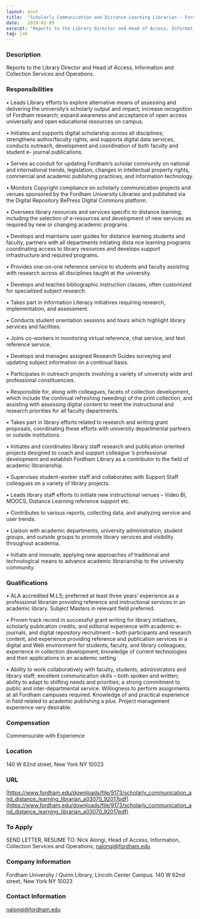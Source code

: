 ```yaml
---
layout: post
title:  "Scholarly Communication and Distance Learning Librarian - Fordham University / Quinn Library, Lincoln Center Campus"
date:   2018-02-09
excerpt: "Reports to the Library Director and Head of Access, Information and Collection Services and Operations."
tag: job
---
```


### Description   

Reports to the Library Director and Head of Access, Information and Collection Services and Operations.


### Responsibilities   


•  	Leads Library efforts to explore alternative means of assessing and delivering the university’s scholarly output and impact; increase recognition of Fordham research; expand awareness and acceptance of open access universally and open educational resources on campus.

•  	Initiates and supports digital scholarship across all disciplines; strengthens author/faculty rights; and supports digital data services, conducts outreach, development and coordination of both faculty and student e- journal publications.

•  	Serves as conduit for updating Fordham’s scholar community on national and international trends, legislation, changes in intellectual
property rights, commercial and academic publishing practices, and information technology.

•  	Monitors Copyright compliance on scholarly communication projects and venues sponsored by the Fordham University Libraries and published via the Digital Repository BePress Digital Commons platform.

•  	Oversees library resources and services specific to distance learning, including the selection of e-resources and development of new services as required by new or changing academic programs.

•  	Develops and maintains user guides for distance learning students and faculty, partners with all departments initiating dista nce learning programs coordinating access to library resources and develops support infrastructure and required programs.

•  	Provides one-on-one reference service to students and faculty assisting with research across all disciplines taught at the university.

•  	Develops and teaches bibliographic instruction classes, often customized for specialized subject research.

•  	Takes part in Information Literacy initiatives requiring research, implementation, and assessment.

•  	Conducts student orientation sessions and tours which highlight library services and facilities.

•  	Joins co-workers in monitoring virtual reference, chat service, and text reference service.

•  	Develops and manages assigned Research Guides surveying and updating subject information on a continual basis.

•  	Participates in outreach projects involving a variety of university wide and professional constituencies.

•  	Responsible for, along with colleagues, facets of collection development, which include the continual refreshing (weeding) of the print collection, and assisting with assessing digital content to meet the instructional and research priorities for all faculty departments.

•  	Takes part in library efforts related to research and writing grant proposals, coordinating these efforts with university departmental partners or outside institutions.

•  	Initiates and coordinates library staff research and publication oriented projects designed to coach and support colleague ’s professional development and establish Fordham Library as a contributor to the field of academic librarianship.

•  	Supervises student-worker staff and collaborates with Support Staff colleagues on a variety of library projects.

•  	Leads library staff efforts to initiate new instructional venues – Video BI, MOOCS, Distance Learning reference support etc.

•  	Contributes to various reports, collecting data, and analyzing service and user trends.

•  	Liaison with academic departments, university administration, student groups, and outside groups to promote library services and visibility throughout academia.

•  	Initiate and innovate, applying new approaches of traditional and technological means to advance academic librarianship to the university community.



### Qualifications   


•  	ALA accredited M.LS; preferred at least three years’ experience as a professional librarian providing reference and instructional services in an academic library. Subject Masters in relevant field preferred.

•  	Proven track record in successful grant writing for library initiatives, scholarly publication credits, and editorial experience with academic e- journals, and digital repository recruitment – both participants and research content, and experience providing reference and publication services in a digital and Web environment for students, faculty, and library colleagues; experience in collection development; knowledge of current technologies and their applications in an academic setting

•  	Ability to work collaboratively with faculty, students, administrators and library staff; excellent communication skills – both spoken and written; ability to adapt to shifting needs and priorities; a strong commitment to public and inter-departmental service. Willingness to
perform assignments at all Fordham campuses required. Knowledge of and practical experience in field related to academic publishing a
plus. Project management experience very desirable.



### Compensation   

Commensurate with Experience


### Location   

140 W 62nd street, New York NY 10023


### URL   

[https://www.fordham.edu/downloads/file/9173/scholarly_communication_and_distance_learning_librarian_a03070_92017pdf](https://www.fordham.edu/downloads/file/9173/scholarly_communication_and_distance_learning_librarian_a03070_92017pdf)

### To Apply   

SEND LETTER, RESUME TO: Nick Alongi, Head of Access, Information, Collection Services and Operations;
nalongi@fordham.edu


### Company Information   

Fordham University / Quinn Library, Lincoln Center Campus.   140 W 62nd street, New York NY 10023


### Contact Information   

nalongi@fordham.edu

